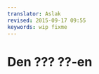 ```yaml
---
translator: Aslak  
revised: 2015-09-17 09:55  
keywords: wip fixme
---
```


Den ??? ??-en <!-- The Fixer’s Manifesto -->
=====================

<!-- **1. If it’s broken, fix it!** Because everyday practical problem solving is the most beautiful form of creativity there is. -->

<!-- **2. If it’s not broken, improve it.** A small, clever tweak can improve how something works for years to come. -->

<!-- **3. Give your products a longer life.** If we double the life of our stuff, we halve what goes to landfill. -->

<!-- **4. Fixing means freedom and independence.** As a fixer, you don’t need to worry about wear and tear. Nothing stays new, so forget perfection. -->

<!-- **5. Resist trends and needless upgrades.** They fuel our throwaway culture. -->

<!-- **6. Don’t let companies treat you as a passive consumer.** Every time we spend money, we vote for the kinds of products we want to see succeed. Buy products that can be repaired. -->

<!-- **7. A fixed thing is a beautiful thing.** Every fix, whether skillful or improvised, holds a story. -->

<!-- **8. If you have an idea, start small and make it good.** If it’s right, it’ll grow from there. -->

<!-- **9. Nurture your curiosity. Keep trying things you’ve never tried before.** It’s good for your brain and your soul. Don’t be afraid to fail — it makes success all the sweeter. -->

<!-- **10. People are infinitely diverse. Products should be too.** Everything can be improved or customised. -->

<!-- **11. Disposability is a choice, not a physical characteristic.** Plastics aren’t evil, but we’re using them wrong. Treat them with respect. -->

<!-- **12. Share your ideas, your enthusiasm and your skills.** If you’ve found the joy of fixing, pass it on. It’s a gift for life. -->

<!-- From the inventors of [sugru](https://sugru.com). -->

<!-- Inspiration credits to [Platform 21](http://www.platform21.nl)’s repair manifesto, [ifixit](http://ifixit.com/), [Holstee](http://shop.holstee.com/pages/about), and the [Cult of Done](http://www.brepettis.com/blog/2009/3/3/the-cult-of-done-manifesto.html). -->
